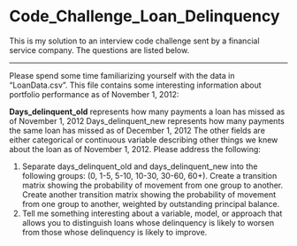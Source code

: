 # Code_Challenge_Loan_Delinquency
This is my solution to an interview code challenge sent by a financial service company. The questions are listed below.

----

Please spend some time familiarizing yourself with the data in “LoanData.csv”. This file contains some interesting information about portfolio performance as of November 1, 2012:


__Days_delinquent_old__ represents how many payments a loan has missed as of November 1, 2012
Days_delinquent_new represents how many payments the same loan has missed as of December 1, 2012
The other fields are either categorical or continuous variable describing other things we knew about the loan as of November 1, 2012.
Please address the following:
1)    Separate days_delinquent_old and days_delinquent_new into the following groups: (0, 1-5, 5-10, 10-30, 30-60, 60+). Create a transition matrix showing the probability of movement from one group to another. Create another transition matrix showing the probability of movement from one group to another, weighted by outstanding principal balance.
2)    Tell me something interesting about a variable, model, or approach that allows you to distinguish loans whose delinquency is likely to worsen from those whose delinquency is likely to improve.

